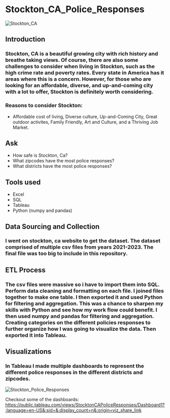 # Stockton_CA_Police_Responses

![Stockton_CA](https://github.com/MrMitchellMoore/Stockton_CA_Police_Responses/assets/10389750/2922b392-77cd-4767-aa4e-294c2b267ef6)

## Introduction
### Stockton, CA is a beautiful growing city with rich history and breathe taking views. Of course, there are also some challenges to consider when living in Stockton, such as the high crime rate and poverty rates. Every state in America has it areas where this is a concern. However, for those who are looking for an affordable, diverse, and up-and-coming city with a lot to offer, Stockton is definitely worth considering.
### Reasons to consider Stockton:
- Affordable cost of living, Diverse culture, Up-and-Coming City, Great outdoor activites, Family Friendly, Art and Culture, and a Thriving Job Market.

## Ask
- How safe is Stockton, Ca?
- What zipcodes have the most police responses?
- What districts have the most police responses?

## Tools used
- Excel
- SQL
- Tableau
- Python (numpy and pandas)

## Data Sourcing and Collection
### I went on stockton, ca website to get the dataset. The dataset comprised of multiple csv files from years 2021-2023. The final file was too big to include in this repository.

## ETL Process
### The csv files were massive so i have to import them into SQL. Perform data cleaning and formatting on each file. I joined files together to make one table. I then exported it and used Python for filtering and aggregation. This was a chance to sharpen my skills with Python and see how my work flow could benefit. I then used numpy and pandas for filtering and aggregation. Creating categories on the different policies responses to further organize how I was going to visualize the data. Then exported it into Tableau.

## Visualizations
### In Tableau I made multiple dashboards to represent the different police responses in the different districts and zipcodes.
![Stockton_Police_Responses](https://github.com/MrMitchellMoore/Stockton_CA_Police_Responses/assets/10389750/47f141bd-50ac-49c5-a4ba-8213b6dea92a)

Checkout some of the dashboards: https://public.tableau.com/views/StocktonCAPoliceResponses/Dashboard1?:language=en-US&:sid=&:display_count=n&:origin=viz_share_link
